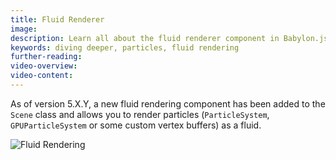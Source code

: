 ```yaml
---
title: Fluid Renderer
image: 
description: Learn all about the fluid renderer component in Babylon.js.
keywords: diving deeper, particles, fluid rendering
further-reading:
video-overview:
video-content:
---
```


As of version 5.X.Y, a new fluid rendering component has been added to the `Scene` class and allows you to render particles (`ParticleSystem`, `GPUParticleSystem` or some custom vertex buffers) as a fluid.

![Fluid Rendering](/img/features/fluidrenderer/fluid_intro.jpg)  
